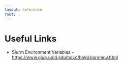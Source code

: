 ```yaml
---
layout: reference
root: .
---
```



# Useful Links

* Slurm Environment Variables - https://www.glue.umd.edu/hpcc/help/slurmenv.html

